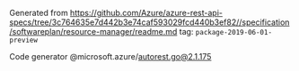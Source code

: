 Generated from https://github.com/Azure/azure-rest-api-specs/tree/3c764635e7d442b3e74caf593029fcd440b3ef82//specification/softwareplan/resource-manager/readme.md tag: `package-2019-06-01-preview`

Code generator @microsoft.azure/autorest.go@2.1.175



